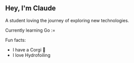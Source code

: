 ## Hey, I'm Claude

A student loving the journey of exploring new technologies.

Currently learning Go :=

Fun facts:

- I have a Corgi :dog:
- I love Hydrofoiling
